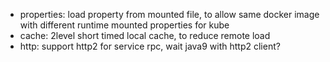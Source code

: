 * properties: load property from mounted file, to allow same docker image with different runtime mounted properties for kube 
* cache: 2level short timed local cache, to reduce remote load
* http: support http2 for service rpc, wait java9 with http2 client?
